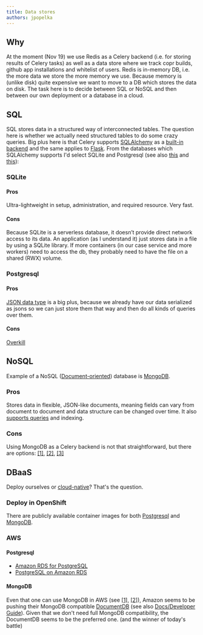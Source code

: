 ```yaml
---
title: Data stores
authors: jpopelka
---
```


## Why

At the moment (Nov 19) we use Redis as a Celery backend (i.e. for storing results of Celery tasks) as well as a data store where we track copr builds, github app installations and whitelist of users.
Redis is in-memory DB, i.e. the more data we store the more memory we use.
Because memory is (unlike disk) quite expensive we want to move to a DB which stores the data on disk.
The task here is to decide between SQL or NoSQL and then between our own deployment or a database in a cloud.

## SQL

SQL stores data in a structured way of interconnected tables.
The question here is whether we actually need structured tables to do some crazy queries.
Big plus here is that Celery supports [SQLAlchemy](https://www.sqlalchemy.org) as a [built-in backend](https://docs.celeryproject.org/en/latest/getting-started/first-steps-with-celery.html#keeping-results) and the same applies to [Flask](https://github.com/pallets/flask-sqlalchemy).
From the databases which SQLAlchemy supports I'd select SQLite and Postgresql (see also [this](https://tableplus.com/blog/2018/08/sqlite-vs-postgresql-which-database-to-use-and-why.html) and [this](https://www.digitalocean.com/community/tutorials/sqlite-vs-mysql-vs-postgresql-a-comparison-of-relational-database-management-systems)):

### SQLite

#### Pros

Ultra-lightweight in setup, administration, and required resource. Very fast.

#### Cons

Because SQLite is a serverless database, it doesn’t provide direct network access to its data. An application (as I understand it) just stores data in a file by using a SQLite library. If more containers (in our case service and more workers) need to access the db, they probably need to have the file on a shared (RWX) volume.

### Postgresql

#### Pros

[JSON data type](http://www.postgresqltutorial.com/postgresql-json) is a big plus, because we already have our data serialized as jsons so we can just store them that way and then do all kinds of queries over them.

#### Cons

[Overkill](https://www.digitalocean.com/community/tutorials/sqlite-vs-mysql-vs-postgresql-a-comparison-of-relational-database-management-systems#when-not-to-use-postgresql)

## NoSQL

Example of a NoSQL ([Document-oriented](https://www.digitalocean.com/community/tutorials/a-comparison-of-nosql-database-management-systems-and-models#document-oriented-databases)) database is [MongoDB](https://www.mongodb.com/what-is-mongodb).

### Pros

Stores data in flexible, JSON-like documents, meaning fields can vary from document to document and data structure can be changed over time. It also [supports queries](https://www.tutorialspoint.com/mongodb/mongodb_query_document.htm) and indexing.

### Cons

Using MongoDB as a Celery backend is not that straightforward, but there are options: [[1]](http://docs.celeryproject.org/en/latest/_modules/celery/backends/mongodb.html), [[2]](https://stackoverflow.com/questions/15740755/working-example-of-celery-with-mongo-db), [[3]](https://stackoverflow.com/questions/53017827/example-celery-v4-2-with-mongodb-results-backend)

## DBaaS

Deploy ourselves or [cloud-native](https://en.wikipedia.org/wiki/Cloud_database)? That's the question.

### Deploy in OpenShift

There are publicly available container images for both [Postgresql](https://docs.openshift.com/container-platform/3.11/using_images/db_images/postgresql.html) and [MongoDB](https://docs.openshift.com/container-platform/3.11/using_images/db_images/mongodb.html).

### AWS

#### Postgresql

- [Amazon RDS for PostgreSQL](https://aws.amazon.com/rds/postgresql)
- [PostgreSQL on Amazon RDS](https://docs.aws.amazon.com/AmazonRDS/latest/UserGuide/CHAP_PostgreSQL.html)

#### MongoDB

Even that one can use MongoDB in AWS (see [[1]](https://docs.aws.amazon.com/quickstart/latest/mongodb/welcome.html), [[2]](https://aws.amazon.com/quickstart/architecture/mongodb)), Amazon seems to be pushing their MongoDB compatible [DocumentDB](https://aws.amazon.com/documentdb) (see also [Docs/Developer Guide](https://docs.aws.amazon.com/documentdb/latest/developerguide)).
Given that we don't need full MongoDB compatibility, the DocumentDB seems to be the preferred one. (and the winner of today's battle)

